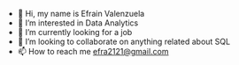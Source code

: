 - 👋 Hi, my name is Efrain Valenzuela
- 👀 I’m interested in Data Analytics
- 🌱 I’m currently looking for a job
- 💞️ I’m looking to collaborate on anything related about SQL
- 📫 How to reach me efra2121@gmail.com

<!---
user437/user437 is a ✨ special ✨ repository because its `README.md` (this file) appears on your GitHub profile.
You can click the Preview link to take a look at your changes.
--->
